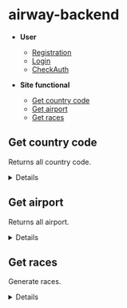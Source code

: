 # airway-backend

- **User**
    - [Registration]()
    - [Login]()
    - [CheckAuth]()

- **Site functional**
    - [Get country code](https://github.com/top-aleksei/airway-backend#get-country-code)
    - [Get airport](https://github.com/top-aleksei/airway-backend#get-airport)
    - [Get races](https://github.com/top-aleksei/airway-backend#get-races)




**Get country code**
----
Returns all country code.

<details>

* **URL**

    /country-codes

* **Method:**

    `GET`

* **Headers:**

'Content-Type': 'application/json'

*  **URL Params**

    None

* **Query Params**

    None

* **Data Params**

    None

* **Success Response:**

  * **Code:** 200 OK <br />
    **Content:** 
    ```json
        [   
          {
          "country": "Australia",
          "code": "+61"
          },
          {
          "country": "Austria",
          "code": "+43"
          },
          {
          "country": "Azerbaijan",
          "code": "+994"
          },
                
        ]
    ```
 
* **Error Response:**

    {message: `Get all country codes error`}
  
* **Notes:**

    None

</details>


**Get airport**
----
Returns all airport.

<details>

* **URL**

    /airports

* **Method:**

    `GET`

* **Headers:**

'Content-Type': 'application/json'

*  **URL Params**

    None

* **Query Params**

    None

* **Data Params**

    None

* **Success Response:**

  * **Code:** 200 OK <br />
    **Content:** 
    ```json
        [
          {
            "code": "AMS",
            "name": "Amsterdam Airport Schiphol",
            "city": "Amsterdam",
            "country": "Netherlands"
            },
            {
            "code": "CDG",
            "name": "Paris-Charles de Gaulle Airport",
            "city": "Paris",
            "country": "France"
          },
        ]
    ```
 
* **Error Response:**

    {message: `Get all airports error`}
  
* **Notes:**

    None

</details>


**Get races**
----
Generate races.

<details>

* **URL**

    /races

* **Method:**

    `GET`

* **Headers:**

'Content-Type': 'application/json'

*  **URL Params**

    None

* **Query Params**

    "departureAirportCode":"string"
      
     "arrivalAirportCode":"string" 
       
     "departureDate":"string"
       
     "returnDate":"string";
       
     "roundTrip":"number"; (0 or 1)
       
     "countAdult":"number";
       
     "countChildren":"number";
       
     "countInfant":"number";
       
     "amountRace":"number";
       

     example /races?departureAirportCode=WAW&arrivalAirportCode=DUB&departureDate=2023-04-27T00:00:00.000Z&returnDate=2023-04-28T00:00:00.000Z&roundTrip=1&countAdult=2&countChildren=3&countInfant=2&amountRace=1

* **Data Params**

    None

* **Success Response:**

  * **Code:** 200 OK <br />
    **Content:** 
    ```json
        {
          "departureAirportCode": "WAW",
          "departureAirportName": "Warsaw Chopin Airport",
          "departureAirportCity": "Warsaw",
          "departureAirportCountry": "Poland",
          "timeZoneDepartureAirport": 2,
          "arrivalAirportCode": "DUB",
          "arrivalAirportName": "Dublin Airport",
          "arrivalAirportCity": "Dublin",
          "arrivalAirportCountry": "Ireland",
          "timeZoneArrivalAirport": 1,
          "flightTime": 140,
          "races": [
              {
                  "departureDateTime": "2023-04-27T15:20:00.000Z",
                  "arrivalDateTime": "2023-04-27T16:40:00.000Z",
                  "seatNumbers": [
                      "22d",
                      "23d",
                      "24d",
                      "25d",
                      "26d"
                  ],
                  "freeSeats": 8,
                  "costTicket": "151.54",
                  "numberRace": "DL3534"
              }
          ],
          "returnRaces": {
              "flights": [
                  [
                      {
                          "departureDateTime": "2023-04-28T15:20:00.000Z",
                          "arrivalDateTime": "2023-04-28T18:40:00.000Z",
                          "seatNumbers": [
                              "37d",
                              "38d",
                              "39d",
                              "40d",
                              "41d"
                          ],
                          "freeSeats": 25,
                          "costTicket": "160.77",
                          "numberRace": "UA8586"
                      }
                  ]
              ]
          }
        }
    ```
 
* **Error Response:**

    {message: `Get races error`}
  
* **Notes:**

    None

</details>